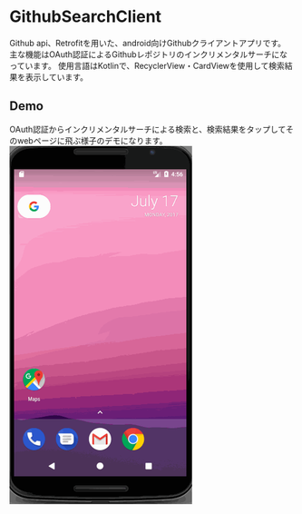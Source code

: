 # GithubSearchClient
Github api、Retrofitを用いた、android向けGithubクライアントアプリです。
主な機能はOAuth認証によるGithubレポジトリのインクリメンタルサーチになっています。
使用言語はKotlinで、RecyclerView・CardViewを使用して検索結果を表示しています。

## Demo
OAuth認証からインクリメンタルサーチによる検索と、検索結果をタップしてそのwebページに飛ぶ様子のデモになります。
![result](https://github.com/hkoichi/GithubSearchClient/blob/master/github_client_demo.gif)
